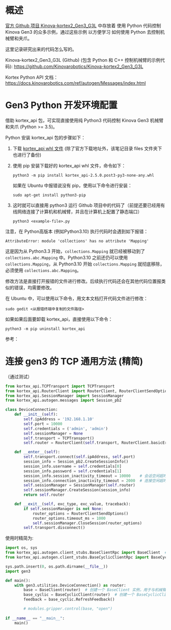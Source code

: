 # 概述

[官方 Github 项目 Kinova-kortex2_Gen3_G3L](https://github.com/Kinovarobotics/Kinova-kortex2_Gen3_G3L) 中存放着 使用 Python 代码控制 Kinova Gen3 的众多示例，通过这些示例 以方便学习 如何使用 Python 去控制机械臂和夹爪。

这里记录研究出来的代码怎么写的。



Kinova-kortex2_Gen3_G3L (Github) (包含 Python 和 C++ 控制机械臂的示例代码): https://github.com/Kinovarobotics/Kinova-kortex2_Gen3_G3L

Kortex Python API 文档：https://docs.kinovarobotics.com/ref/autogen/Messages/index.html





# Gen3 Python 开发环境配置

借助 kortex_api 包，可实现直接使用纯 Python3 代码控制 Kinova Gen3 机械臂和夹爪 (Python >= 3.5)。

Python 安装 kortex_api 包的步骤如下：

1. 下载 [kortex_api whl 文件](https://artifactory.kinovaapps.com/ui/repos/tree/General/generic-public/kortex/API/2.5.0/kortex_api-2.5.0.post6-py3-none-any.whl) (除了官方下载地址外，该笔记目录 files 文件夹下也进行了备份)

2. 使用 pip 安装下载好的 kortex_api whl 文件，命令如下：

   ```shell
   python3 -m pip install kortex_api-2.5.0.post3-py3-none-any.whl
   ```

   如果在 Ubuntu 中报错说没有 pip，使用以下命令进行安装：

   ```shell
   sudo apt-get install python3-pip
   ```

3. 这时就可以直接用 python3 运行 Github 项目中的代码了（前提还要已经用有线网络连接了计算机和机械臂，并且在计算机上配置了静态端口）

   ```shell
   python3 <example-file>.py
   ```




注意，在 Python高版本 (例如Python3.10) 执行代码时会遇到如下报错：

```shell
AttributeError: module 'collections' has no attribute 'Mapping'
```

这是因为从 Python3.3 开始，`collections.Mapping` 就已经被移动到了 `collections.abc.Mapping` 中。Python3.10 之前还仍可以使用 `collections.Mapping`，从 Python3.10 开始 `collections.Mapping` 就彻底移除，必须使用 `collections.abc.Mapping`。

修改方法是直接打开报错的文件进行修改。后续执行代码还会在其他代码位置报类似的错误，均需要修改。

在 Ubuntu 中，可以使用以下命令，用文本文档打开代码文件进行修改：

```shell
sudo gedit <从报错终端中复制的文件路径>
```



如果如果后面要卸载 kortex_api，直接使用以下命令：

```shell
python3 -m pip uninstall kortex_api
```



参考：

[官方 Github 上关于 Python 环境设置的说明]: https://github.com/Kinovarobotics/Kinova-kortex2_Gen3_G3L/blob/master/api_python/examples/readme.md
[关于配置 Python 环境说明的一篇 CSDN 博客]: https://blog.csdn.net/weixin_43935696/article/details/146117307

[关于处理 AttributeError: module 'collections' has no attribute 'Mapping' 报错的一篇 CSDN 博客]: https://blog.csdn.net/weixin_45471729/article/details/129982922





# 连接 gen3 的 TCP 通用方法 (精简)

（通过测试）

```python
from kortex_api.TCPTransport import TCPTransport
from kortex_api.RouterClient import RouterClient, RouterClientSendOptions
from kortex_api.SessionManager import SessionManager
from kortex_api.autogen.messages import Session_pb2

class DeviceConnection:
    def __init__(self):
        self.ipAddress = '192.168.1.10'
        self.port = 10000
        self.credentials = ('admin', 'admin')
        self.sessionManager = None
        self.transport = TCPTransport()
        self.router = RouterClient(self.transport, RouterClient.basicErrorCallback)

    def __enter__(self):
        self.transport.connect(self.ipAddress, self.port)
        session_info = Session_pb2.CreateSessionInfo()
        session_info.username = self.credentials[0]
        session_info.password = self.credentials[1]
        session_info.session_inactivity_timeout = 10000    # 会话空闲超时（毫秒）
        session_info.connection_inactivity_timeout = 2000  # 连接空闲超时（毫秒）
        self.sessionManager = SessionManager(self.router)
        self.sessionManager.CreateSession(session_info)
        return self.router

    def __exit__(self, exc_type, exc_value, traceback):
        if self.sessionManager is not None:
            router_options = RouterClientSendOptions()
            router_options.timeout_ms = 1000 
            self.sessionManager.CloseSession(router_options)
        self.transport.disconnect()
```



使用时精简为:

```python
import os, sys
from kortex_api.autogen.client_stubs.BaseClientRpc import BaseClient  # 用于发送“非实时控制”命令，比如移动机械臂、设置模式等
from kortex_api.autogen.client_stubs.BaseCyclicClientRpc import BaseCyclicClient  # 用于实时读取状态数据（如当前位置、电流等），是“1kHz 实时反馈”的通道

sys.path.insert(0, os.path.dirname(__file__))
import gen3

def main():
    with gen3.utilities.DeviceConnection() as router:
        base = BaseClient(router)  # 创建一个 BaseClient 实例，用于与机械臂的"基本控制"服务通信
        base_cyclic = BaseCyclicClient(router)  # 创建一个 BaseCyclicClient 实例，用于访问实时反馈（位置、电压、电流等）
        feedback = base_cyclic.RefreshFeedback()

        # modules.gripper.control(base, "open")
        
if __name__ == "__main__":
    main()
```

